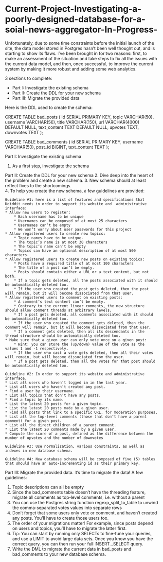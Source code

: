 # Current-Project-Investigating-a-poorly-designed-database-for-a-soial-news-aggregator-In-Progress-
Unfortunately, due to some time constraints before the initial launch of the site, the data model stored in Postgres hasn’t been well thought out, and is starting to show its flaws. I’ve been brought in for two reasons: first, to make an assessment of the situation and take steps to fix all the issues with the current data model, and then, once successful, to improve the current system by making it more robust and adding some web analytics.

3 sections to complete:

* Part I: Investigate the existing schema
* Part II: Create the DDL for your new schema
* Part III: Migrate the provided data


Here is the DDL used to create the schema:

CREATE TABLE bad_posts (
	id SERIAL PRIMARY KEY,
	topic VARCHAR(50),
	username VARCHAR(50),
	title VARCHAR(150),
	url VARCHAR(4000) DEFAULT NULL,
	text_content TEXT DEFAULT NULL,
	upvotes TEXT,
	downvotes TEXT
);

CREATE TABLE bad_comments (
	id SERIAL PRIMARY KEY,
	username VARCHAR(50),
	post_id BIGINT,
	text_content TEXT
);

Part I: Investigate the existing schema
1. As a first step, investigate the schema 

Part II: Create the DDL for your new schema
2. Dive deep into the heart of the problem and create a new schema.
3. New schema should at least reflect fixes to the shortcomings.  
4. To help you create the new schema, a few guidelines are provided:

	Guideline #1: here is a list of features and specifications that Udiddit needs in order to support its website and 	administrative interface:
    * Allow new users to register:
        * Each username has to be unique
        * Usernames can be composed of at most 25 characters
        * Usernames can’t be empty
        * We won’t worry about user passwords for this project
    * Allow registered users to create new topics:
        * Topic names have to be unique.
        * The topic’s name is at most 30 characters
        * The topic’s name can’t be empty
        * Topics can have an optional description of at most 500 characters.
    * Allow registered users to create new posts on existing topics:
        * Posts have a required title of at most 100 characters
        * The title of a post can’t be empty.
        * Posts should contain either a URL or a text content, but not both.
        * If a topic gets deleted, all the posts associated with it should be automatically deleted too.
        * If the user who created the post gets deleted, then the post will remain, but it will become dissociated from that user.
    * Allow registered users to comment on existing posts:
        * A comment’s text content can’t be empty.
        * Contrary to the current linear comments, the new structure should allow comment threads at arbitrary levels.
        * If a post gets deleted, all comments associated with it should be automatically deleted too.
        * If the user who created the comment gets deleted, then the comment will remain, but it will become dissociated from that user.
        * If a comment gets deleted, then all its descendants in the thread structure should be automatically deleted too.
    * Make sure that a given user can only vote once on a given post:
        * Hint: you can store the (up/down) value of the vote as the values 1 and -1 respectively.
        * If the user who cast a vote gets deleted, then all their votes will remain, but will become dissociated from the user.
        * If a post gets deleted, then all the votes for that post should be automatically deleted too.

	Guideline #2: In order to support its website and administrative interface. 
    * List all users who haven’t logged in in the last year.
    * List all users who haven’t created any post.
    * Find a user by their username.
    * List all topics that don’t have any posts.
    * Find a topic by its name.
    * List the latest 20 posts for a given topic.
    * List the latest 20 posts made by a given user.
    * Find all posts that link to a specific URL, for moderation purposes. 
    * List all the top-level comments (those that don’t have a parent comment) for a given post.
    * List all the direct children of a parent comment.
    * List the latest 20 comments made by a given user.
    * Compute the score of a post, defined as the difference between the number of upvotes and the number of downvotes

	Guideline #3: Use normalization, various constraints, as well as indexes in new database schema. 

	Guideline #4: New database schema will be composed of five (5) tables that should have an auto-incrementing id as their primary key.


Part III: Migrate the provided data. It’s time to migrate the data!  A few guidelines:
1. Topic descriptions can all be empty
2. Since the bad_comments table doesn’t have the threading feature, migrate all comments as top-level comments, i.e. without a parent
3. You can use the Postgres string function regexp_split_to_table to unwind the comma-separated votes values into separate rows
4. Don’t forget that some users only vote or comment, and haven’t created any posts. You’ll have to create those users too.
5. The order of your migrations matter! For example, since posts depend on users and topics, you’ll have to migrate the latter first.
6. Tip: You can start by running only SELECTs to fine-tune your queries, and use a LIMIT to avoid large data sets. Once you know you have the correct query, you can then run your full INSERT...SELECT query.
7. Write the DML to migrate the current data in bad_posts and bad_comments to your new database schema.
